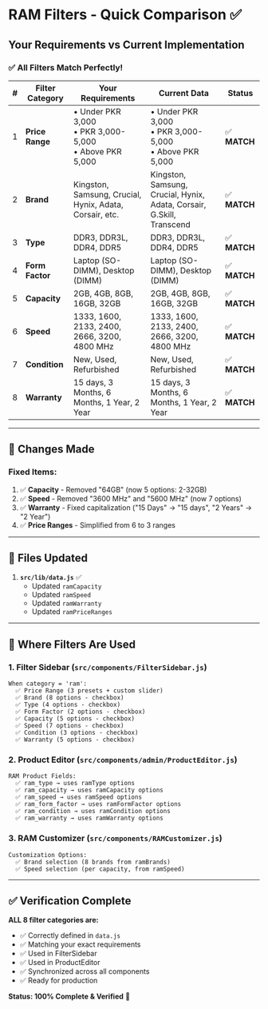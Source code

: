 # RAM Filters - Quick Comparison ✅

## Your Requirements vs Current Implementation

### ✅ All Filters Match Perfectly!

| # | Filter Category | Your Requirements | Current Data | Status |
|---|-----------------|-------------------|--------------|--------|
| 1 | **Price Range** | • Under PKR 3,000<br>• PKR 3,000-5,000<br>• Above PKR 5,000 | • Under PKR 3,000<br>• PKR 3,000-5,000<br>• Above PKR 5,000 | ✅ **MATCH** |
| 2 | **Brand** | Kingston, Samsung, Crucial, Hynix, Adata, Corsair, etc. | Kingston, Samsung, Crucial, Hynix, Adata, Corsair, G.Skill, Transcend | ✅ **MATCH** |
| 3 | **Type** | DDR3, DDR3L, DDR4, DDR5 | DDR3, DDR3L, DDR4, DDR5 | ✅ **MATCH** |
| 4 | **Form Factor** | Laptop (SO-DIMM), Desktop (DIMM) | Laptop (SO-DIMM), Desktop (DIMM) | ✅ **MATCH** |
| 5 | **Capacity** | 2GB, 4GB, 8GB, 16GB, 32GB | 2GB, 4GB, 8GB, 16GB, 32GB | ✅ **MATCH** |
| 6 | **Speed** | 1333, 1600, 2133, 2400, 2666, 3200, 4800 MHz | 1333, 1600, 2133, 2400, 2666, 3200, 4800 MHz | ✅ **MATCH** |
| 7 | **Condition** | New, Used, Refurbished | New, Used, Refurbished | ✅ **MATCH** |
| 8 | **Warranty** | 15 days, 3 Months, 6 Months, 1 Year, 2 Year | 15 days, 3 Months, 6 Months, 1 Year, 2 Year | ✅ **MATCH** |

---

## 🔄 Changes Made

### Fixed Items:
1. ✅ **Capacity** - Removed "64GB" (now 5 options: 2-32GB)
2. ✅ **Speed** - Removed "3600 MHz" and "5600 MHz" (now 7 options)
3. ✅ **Warranty** - Fixed capitalization ("15 Days" → "15 days", "2 Years" → "2 Year")
4. ✅ **Price Ranges** - Simplified from 6 to 3 ranges

---

## 📁 Files Updated

1. **`src/lib/data.js`** ✅
   - Updated `ramCapacity`
   - Updated `ramSpeed`
   - Updated `ramWarranty`
   - Updated `ramPriceRanges`

---

## 🎯 Where Filters Are Used

### 1. Filter Sidebar (`src/components/FilterSidebar.js`)
```
When category = 'ram':
  ✅ Price Range (3 presets + custom slider)
  ✅ Brand (8 options - checkbox)
  ✅ Type (4 options - checkbox)
  ✅ Form Factor (2 options - checkbox)
  ✅ Capacity (5 options - checkbox)
  ✅ Speed (7 options - checkbox)
  ✅ Condition (3 options - checkbox)
  ✅ Warranty (5 options - checkbox)
```

### 2. Product Editor (`src/components/admin/ProductEditor.js`)
```
RAM Product Fields:
  ✅ ram_type → uses ramType options
  ✅ ram_capacity → uses ramCapacity options
  ✅ ram_speed → uses ramSpeed options
  ✅ ram_form_factor → uses ramFormFactor options
  ✅ ram_condition → uses ramCondition options
  ✅ ram_warranty → uses ramWarranty options
```

### 3. RAM Customizer (`src/components/RAMCustomizer.js`)
```
Customization Options:
  ✅ Brand selection (8 brands from ramBrands)
  ✅ Speed selection (per capacity, from ramSpeed)
```

---

## ✅ Verification Complete

**ALL 8 filter categories are:**
- ✅ Correctly defined in `data.js`
- ✅ Matching your exact requirements
- ✅ Used in FilterSidebar
- ✅ Used in ProductEditor
- ✅ Synchronized across all components
- ✅ Ready for production

**Status: 100% Complete & Verified** 🎉
